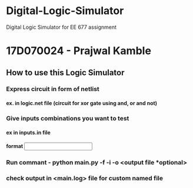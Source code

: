 # Digital-Logic-Simulator
Digital Logic Simulator for EE 677 assignment


# 17D070024 - Prajwal Kamble



## How to use this Logic Simulator

### Express circuit in form of netlist
#### ex. in logic.net file (circuit for xor gate using and, or and not)


### Give inputs combinations you want to test
#### ex in inputs.in file
#### format <input vector> <expected output vector>

### Run commant - python main.py -f <circuit file> -i <inputs file> -o <output file *optional>

### check output in <main.log> file for custom named file
